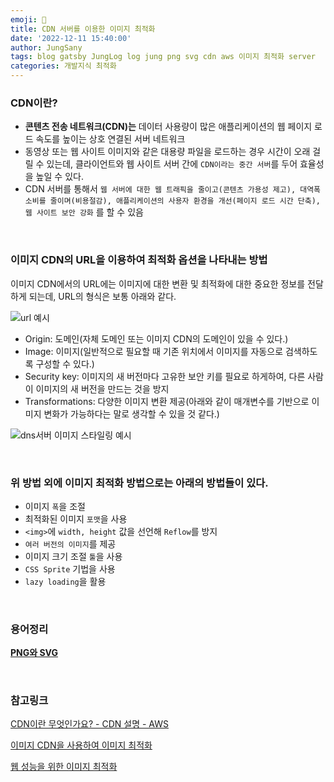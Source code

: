 ```yaml
---
emoji: 🎰
title: CDN 서버를 이용한 이미지 최적화
date: '2022-12-11 15:40:00'
author: JungSany
tags: blog gatsby JungLog log jung png svg cdn aws 이미지 최적화 server
categories: 개발지식 최적화
---
```


### CDN이란?

- **콘텐츠 전송 네트워크(CDN)는** 데이터 사용량이 많은 애플리케이션의 웹 페이지 로드 속도를 높이는 상호 연결된 서버 네트워크
- 동영상 또는 웹 사이트 이미지와 같은 대용량 파일을 로드하는 경우 시간이 오래 걸릴 수 있는데, 클라이언트와 웹 사이트 서버 간에 `CDN이라는 중간 서버`를 두어 효율성을 높일 수 있다.
- CDN 서버를 통해서 `웹 서버에 대한 웹 트래픽을 줄이고(콘텐츠 가용성 제고), 대역폭 소비를 줄이며(비용절감), 애플리케이션의 사용자 환경을 개선(페이지 로드 시간 단축), 웹 사이트 보안 강화` 를 할 수 있음

<br/>

### 이미지 CDN의 URL을 이용하여 최적화 옵션을 나타내는 방법

이미지 CDN에서의 URL에는 이미지에 대한 변환 및 최적화에 대한 중요한 정보를 전달하게 되는데, URL의 형식은 보통 아래와 같다.

![url 예시](https://velog.velcdn.com/images%2Fhustle-dev%2Fpost%2Fafd1871e-e114-452b-a99b-6633331ce783%2Fimage.png)

- Origin: 도메인(자체 도메인 또는 이미지 CDN의 도메인이 있을 수 있다.)
- Image: 이미지(일반적으로 필요할 때 기존 위치에서 이미지를 자동으로 검색하도록 구성할 수 있다.)
- Security key: 이미지의 새 버전마다 고유한 보안 키를 필요로 하게하여, 다른 사람이 이미지의 새 버전을 만드는 것을 방지
- Transformations: 다양한 이미지 변환 제공(아래와 같이 매개변수를 기반으로 이미지 변화가 가능하다는 말로 생각할 수 있을 것 같다.)

![dns서버 이미지 스타일링 예시](https://web-dev.imgix.net/image/admin/OIF2VcXp8P6O7tQvw53B.jpg?auto=format&w=1600)

<br/>

### 위 방법 외에 이미지 최적화 방법으로는 아래의 방법들이 있다.

- 이미지 `폭`을 조절
- 최적화된 이미지 `포맷`을 사용
- `<img>`에 `width, height` 값을 선언해 `Reflow`를 방지
- `여러 버전의 이미지`를 제공
- 이미지 크기 조절 `툴`을 사용
- `CSS Sprite` 기법을 사용
- `lazy loading`을 활용

<br/>

### 용어정리

[**PNG와 SVG**](https://rnfltpgus.github.io/proxy/png-svg)

<br/>

### 참고링크

[CDN이란 무엇인가요? - CDN 설명 - AWS](https://aws.amazon.com/ko/what-is/cdn/)

[이미지 CDN을 사용하여 이미지 최적화](https://web.dev/i18n/ko/image-cdns/)

[웹 성능을 위한 이미지 최적화](https://velog.io/@hustle-dev/%EC%9B%B9-%EC%84%B1%EB%8A%A5%EC%9D%84-%EC%9C%84%ED%95%9C-%EC%9D%B4%EB%AF%B8%EC%A7%80-%EC%B5%9C%EC%A0%81%ED%99%94)

<br/>

```toc

```
